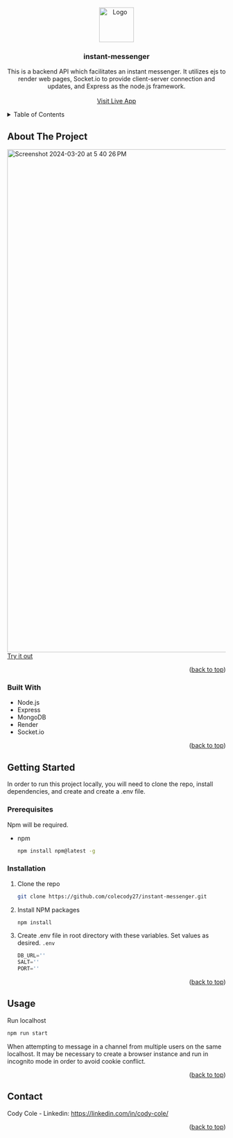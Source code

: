 <!-- Improved compatibility of back to top link: See: https://github.com/othneildrew/Best-README-Template/pull/73 -->
<a name="readme-top"></a>

<!-- PROJECT SHIELDS -->
<!--
*** I'm using markdown "reference style" links for readability.
*** Reference links are enclosed in brackets [ ] instead of parentheses ( ).
*** See the bottom of this document for the declaration of the reference variables
*** for contributors-url, forks-url, etc. This is an optional, concise syntax you may use.
*** https://www.markdownguide.org/basic-syntax/#reference-style-links

[![Contributors][contributors-shield]][contributors-url]
[![Forks][forks-shield]][forks-url]
[![Stargazers][stars-shield]][stars-url]
[![Issues][issues-shield]][issues-url]
[![MIT License][license-shield]][license-url]
[![LinkedIn][linkedin-shield]][linkedin-url]
-->


<!-- PROJECT LOGO -->
<br />
<div align="center">
  <a href="https://github.com/github_username/repo_name">
    <img src="https://github.com/colecody27/instant-messenger/assets/71093271/950ff130-4c65-444f-b8de-f2459b2adb98" alt="Logo" width="80" height="80">
  </a>

<h3 align="center">instant-messenger</h3>

  <p align="center">
    This is a backend API which facilitates an instant messenger. It utilizes ejs to render web pages, Socket.io to provide client-server connection and updates, and Express as the node.js framework. 
    <br />
    <br />
    <a href="https://instant-messenger-qa99.onrender.com">Visit Live App</a>
  </p>
</div>



<!-- TABLE OF CONTENTS -->
<details>
  <summary>Table of Contents</summary>
  <ol>
    <li>
      <a href="#about-the-project">About The Project</a>
      <ul>
        <li><a href="#built-with">Built With</a></li>
      </ul>
    </li>
    <li>
      <a href="#getting-started">Getting Started</a>
      <ul>
        <li><a href="#prerequisites">Prerequisites</a></li>
        <li><a href="#installation">Installation</a></li>
      </ul>
    </li>
    <li><a href="#usage">Usage</a></li>
  </ol>
</details>


<!-- ABOUT THE PROJECT -->
## About The Project

<img width="1159" alt="Screenshot 2024-03-20 at 5 40 26 PM" src="https://github.com/colecody27/instant-messenger/assets/71093271/441e65fb-72be-437d-a7df-d5a359c34f62">
<a align="center" href="https://instant-messenger-qa99.onrender.com">Try it out</a>

<p align="right">(<a href="#readme-top">back to top</a>)</p>



### Built With

- Node.js
- Express
- MongoDB
- Render
- Socket.io


<!--<img src="https://simpleicons.org/icons/express.svg" alt="Logo" width="80" height="80"> 
<!-- * [![Node][Node.js]][Next-url]
* [![Express][Express.js]][Laravel-url]
* [![Render][Render.com]][Bootstrap-url]
* [![MongDB][MongoDB.com]][Bootstrap-url]
-->

<p align="right">(<a href="#readme-top">back to top</a>)</p>


<!-- GETTING STARTED -->
## Getting Started

In order to run this project locally, you will need to clone the repo, install dependencies, and create and create a .env file.  

### Prerequisites

Npm will be required. 
* npm
  ```sh
  npm install npm@latest -g
  ```

### Installation

1. Clone the repo
   ```sh
   git clone https://github.com/colecody27/instant-messenger.git
   ```
2. Install NPM packages
   ```sh
   npm install
   ```
3. Create .env file in root directory with these variables. Set values as desired. `.env`
   ```js
   DB_URL=''
   SALT=''
   PORT=''
   ```


<p align="right">(<a href="#readme-top">back to top</a>)</p>



<!-- USAGE EXAMPLES -->
## Usage

Run localhost
   ```sh
   npm run start
   ```
When attempting to message in a channel from multiple users on the same localhost. It may be necessary to create a browser instance and run in incognito mode in order to avoid cookie conflict. 

<p align="right">(<a href="#readme-top">back to top</a>)</p>


<!-- CONTACT -->
## Contact

Cody Cole - Linkedin: https://linkedin.com/in/cody-cole/ 


<p align="right">(<a href="#readme-top">back to top</a>)</p>



<!-- MARKDOWN LINKS & IMAGES -->
<!-- https://www.markdownguide.org/basic-syntax/#reference-style-links -->
[contributors-shield]: https://img.shields.io/github/contributors/github_username/repo_name.svg?style=for-the-badge
[contributors-url]: https://github.com/github_username/repo_name/graphs/contributors
[forks-shield]: https://img.shields.io/github/forks/github_username/repo_name.svg?style=for-the-badge
[forks-url]: https://github.com/github_username/repo_name/network/members
[stars-shield]: https://img.shields.io/github/stars/github_username/repo_name.svg?style=for-the-badge
[stars-url]: https://github.com/github_username/repo_name/stargazers
[issues-shield]: https://img.shields.io/github/issues/github_username/repo_name.svg?style=for-the-badge
[issues-url]: https://github.com/github_username/repo_name/issues
[license-shield]: https://img.shields.io/github/license/github_username/repo_name.svg?style=for-the-badge
[license-url]: https://github.com/github_username/repo_name/blob/master/LICENSE.txt
[linkedin-shield]: https://img.shields.io/badge/-LinkedIn-black.svg?style=for-the-badge&logo=linkedin&colorB=555
[linkedin-url]: https://linkedin.com/in/linkedin_username
[product-screenshot]: images/screenshot.png
[Next.js]: https://img.shields.io/badge/next.js-000000?style=for-the-badge&logo=nextdotjs&logoColor=white
[Next-url]: https://nextjs.org/
[React.js]: https://img.shields.io/badge/React-20232A?style=for-the-badge&logo=react&logoColor=61DAFB
[React-url]: https://reactjs.org/
[Vue.js]: https://img.shields.io/badge/Vue.js-35495E?style=for-the-badge&logo=vuedotjs&logoColor=4FC08D
[Vue-url]: https://vuejs.org/
[Angular.io]: https://img.shields.io/badge/Angular-DD0031?style=for-the-badge&logo=angular&logoColor=white
[Angular-url]: https://angular.io/
[Svelte.dev]: https://img.shields.io/badge/Svelte-4A4A55?style=for-the-badge&logo=svelte&logoColor=FF3E00
[Svelte-url]: https://svelte.dev/
[Laravel.com]: https://img.shields.io/badge/Laravel-FF2D20?style=for-the-badge&logo=laravel&logoColor=white
[Laravel-url]: https://laravel.com
[Bootstrap.com]: https://img.shields.io/badge/Bootstrap-563D7C?style=for-the-badge&logo=bootstrap&logoColor=white
[Bootstrap-url]: https://getbootstrap.com
[JQuery.com]: https://img.shields.io/badge/jQuery-0769AD?style=for-the-badge&logo=jquery&logoColor=white
[JQuery-url]: https://jquery.com 
